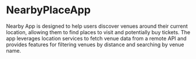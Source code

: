 # NearbyPlaceApp
Nearby App is designed to help users discover venues around their current location, allowing them to find places to visit and potentially buy tickets. The app leverages location services to fetch venue data from a remote API and provides features for filtering venues by distance and searching by venue name.
